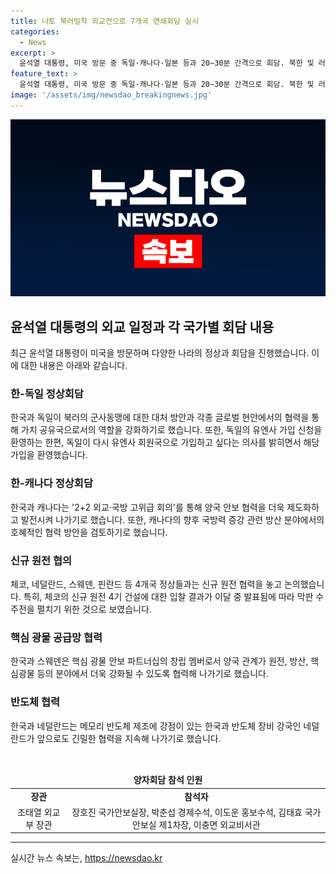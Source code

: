```yaml
---
title: 나토 북러밀착 외교전으로 7개국 연쇄회담 실시
categories:
  - News
excerpt: >
  윤석열 대통령, 미국 방문 중 독일·캐나다·일본 등과 20∼30분 간격으로 회담. 북한 및 러시아와의 군사동맹에 대한 우려 표명하며 안보 협력 및 원전 건설 등 강조. 또한, 체코·네덜란드·스웨덴·핀란드와의 신규 원전 협의 및 스웨덴과의 핵심 광물 협력 등 다양한 협력 분야에서 논의함. 미래 전망은 박춘섭 경제수석이 금융 지원 가능성을 강조하며 15년 만에 다시 쾌거를 이룰 예정으로 전망됨.
feature_text: >
  윤석열 대통령, 미국 방문 중 독일·캐나다·일본 등과 20∼30분 간격으로 회담. 북한 및 러시아와의 군사동맹에 대한 우려 표명하며 안보 협력 및 원전 건설 등 강조. 또한, 체코·네덜란드·스웨덴·핀란드와의 신규 원전 협의 및 스웨덴과의 핵심 광물 협력 등 다양한 협력 분야에서 논의함. 미래 전망은 박춘섭 경제수석이 금융 지원 가능성을 강조하며 15년 만에 다시 쾌거를 이룰 예정으로 전망됨.
image: '/assets/img/newsdao_breakingnews.jpg'
---
```


<p><img src="/assets/img/newsdao_breakingnews.jpg" alt="firstkoreanews 속보" /></p>

<h2 data-ke-size="size26">윤석열 대통령의 외교 일정과 각 국가별 회담 내용</h2>

<p data-ke-size="size16">최근 윤석열 대통령이 미국을 방문하며 다양한 나라의 정상과 회담을 진행했습니다. 이에 대한 내용은 아래와 같습니다.</p>

<h3>한-독일 정상회담</h3>

<p data-ke-size="size16">한국과 독일이 북러의 군사동맹에 대한 대처 방안과 각종 글로벌 현안에서의 협력을 통해 가치 공유국으로서의 역할을 강화하기로 했습니다. 또한, 독일의 유엔사 가입 신청을 환영하는 한편, 독일이 다시 유엔사 회원국으로 가입하고 싶다는 의사를 밝히면서 해당 가입을 환영했습니다.</p>

<h3>한-캐나다 정상회담</h3>

<p data-ke-size="size16">한국과 캐나다는 '2+2 외교·국방 고위급 회의'를 통해 양국 안보 협력을 더욱 제도화하고 발전시켜 나가기로 했습니다. 또한, 캐나다의 향후 국방력 증강 관련 방산 분야에서의 호혜적인 협력 방안을 검토하기로 했습니다.</p>

<h3>신규 원전 협의</h3>

<p data-ke-size="size16">체코, 네덜란드, 스웨덴, 핀란드 등 4개국 정상들과는 신규 원전 협력을 놓고 논의했습니다. 특히, 체코의 신규 원전 4기 건설에 대한 입찰 결과가 이달 중 발표됨에 따라 막판 수주전을 펼치기 위한 것으로 보였습니다.</p>

<h3>핵심 광물 공급망 협력</h3>

<p data-ke-size="size16">한국과 스웨덴은 핵심 광물 안보 파트너십의 창립 멤버로서 양국 관계가 원전, 방산, 핵심광물 등의 분야에서 더욱 강화될 수 있도록 협력해 나가기로 했습니다.</p>

<h3>반도체 협력</h3>

<p data-ke-size="size16">한국과 네덜란드는 메모리 반도체 제조에 강점이 있는 한국과 반도체 장비 강국인 네덜란드가 앞으로도 긴밀한 협력을 지속해 나가기로 했습니다.</p>

<p data-ke-size="size16">&nbsp;</p>

<table>
<thead>
<tr>
<td colspan="2" style="text-align: center; height: 17px;"><b>양자회담 참석 인원</b></td>
</tr>
</thead>
<tbody>
<tr>
<td style="text-align: center; height: 17px;"><b>장관</b></td>
<td style="text-align: center; height: 17px;"><b>참석자</b></td>
</tr>
<tr>
<td style="text-align: center; height: 17px;">조태열 외교부 장관</td>
<td style="text-align: center; height: 17px;">장호진 국가안보실장, 박춘섭 경제수석, 이도운 홍보수석, 김태효 국가안보실 제1차장, 이충면 외교비서관</td>
</tr>
</tbody>
</table>

<hr>
실시간 뉴스 속보는, <a href="https://newsdao.kr" rel="dofollow">https://newsdao.kr</a>


